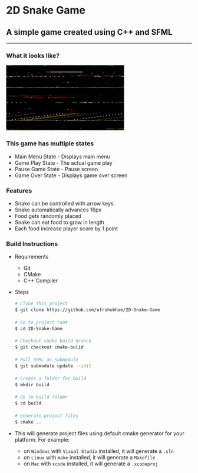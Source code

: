 # 2D Snake Game

## A simple game created using C++ and SFML

---

### What it looks like?

![Demo](Demo.gif)

### This game has multiple states

- Main Menu State - Displays main menu
- Game Play State - The actual game play
- Pause Game State - Pause screen
- Game Over State - Displays game over screen

### Features

- Snake can be controlled with arrow keys
- Snake automatically advances 16px
- Food gets randomly placed
- Snake can eat food to grow in length
- Each food increase player score by 1 point

### Build Instructions

- Requirements
  - Git
  - CMake
  - C++ Compiler

- Steps

    ```bash
    # Clone this project
    $ git clone https://github.com/ufrshubham/2D-Snake-Game

    # Go to project root
    $ cd 2D-Snake-Game

    # Checkout cmake-build branch
    $ git checkout cmake-bulid

    # Pull SFML as submodule
    $ git submodule update --init

    # Create a folder for build
    $ mkdir build

    # Go to build folder
    $ cd build

    # Generate project files
    $ cmake ..
    ```

- This will generate project files using default cmake generator for your platform. For example:

  - on `Windows` with `Visual Studio` installed, it will generate a `.sln`
  - on `Linux` with `make` installed, it will generate a `Makefile`
  - on `Mac` with `xcode` installed, it will generate a `.xcodeproj`

